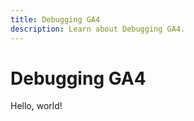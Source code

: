 ```yaml
---
title: Debugging GA4
description: Learn about Debugging GA4.
---
```


# Debugging GA4

Hello, world!
